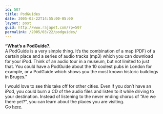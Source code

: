 ```yaml
---
id: 507
title: PodGuides
date: 2005-03-22T14:55:00-05:00
layout: post
guid: http://www.rajapet.com/?p=507
permalink: /2005/03/22/podguides/
---
```

**&#8220;What&#8217;s a PodGuide?.**  
A PodGuide is a very simple thing. It&#8217;s the combination of a map (PDF) of a certain place and a series of audio tracks (mp3) which you can download for your iPod. Think of an audio tour in a museum, but not limited to just that. You could have a PodGuide about the 10 coolest pubs in London for example, or a PodGuide which shows you the most known historic buildings in Bruges.&#8221;

I would love to see this take off for other cities. Even if you don&#8217;t have an iPod, you could burn a CD of the audio files and listen to it while driving to your destination. Instead of listening to the never ending chorus of &#8220;Are we there yet?&#8221;, you can learn about the places you are visiting.  
Go [here](http://www.podguides.net/).